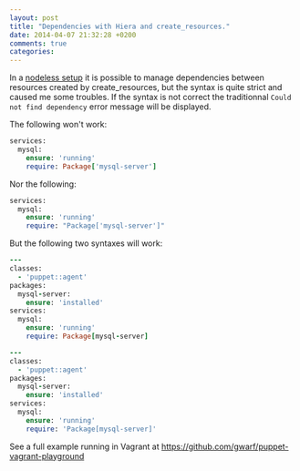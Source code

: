 ```yaml
---
layout: post
title: "Dependencies with Hiera and create_resources."
date: 2014-04-07 21:32:28 +0200
comments: true
categories: 
---
```

In a [nodeless setup](/blog/2013/12/11/node-less-puppet-setup-using-hiera) it
is possible to manage dependencies between resources created by
create_resources, but the syntax is quite strict and caused me some
troubles.
If the syntax is not correct the traditionnal ```Could not find
dependency``` error message will be displayed.

The following won't work:

``` ruby common.yaml
services:
  mysql:
    ensure: 'running'
    require: Package['mysql-server']
```

Nor the following:

``` ruby common.yaml
services:
  mysql:
    ensure: 'running'
    require: "Package['mysql-server']"
```

But the following two syntaxes will work:

``` ruby common.yaml
---
classes:
  - 'puppet::agent'
packages:
  mysql-server:
    ensure: 'installed'
services:
  mysql:
    ensure: 'running'
    require: Package[mysql-server]
```

``` ruby common.yaml
---
classes:
  - 'puppet::agent'
packages:
  mysql-server:
    ensure: 'installed'
services:
  mysql:
    ensure: 'running'
    require: 'Package[mysql-server]'
```

See a full example running in Vagrant at https://github.com/gwarf/puppet-vagrant-playground
